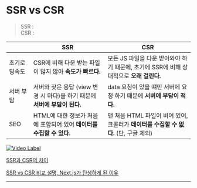 # SSR vs CSR

> SSR :   
> CSR : 


|     | SSR                                              | CSR                                                     |
|-----|--------------------------------------------------|---------------------------------------------------------|
| 초기로딩속도 | CSR에 비해 다운 받는 파일이 많지 않아 **속도가 빠르다.**             | 모든 JS 파일을 다운 받아와야 하기 때문에, 초기에 SSR에 비해 상대적으로 **오래 걸린다.** |
| 서버 부담 | 서버와 잦은 응답 (view 변경 시 마다)을 하기 때문에 **서버에 부담이 된다.** | data 요청이 있을 떄만 서버에 요청 하기 때문에 **서버에 부담이 적다.**            |
| SEO | HTML에 대한 정보가 처음에 포함되어 있어 **데이터를 수집할 수 있다.**      | 맨 처음 HTML 파일이 비어 있어, 크롤러가 **데이터를 수집할 수 없다.** (단, 구글 제외) |

[![Video Label](http://img.youtube.com/vi/5W72UHb-9iI/0.jpg)](https://youtu.be/5W72UHb-9iI)

[SSR과 CSR의 차이](https://proglish.tistory.com/216)

[SSR vs CSR 비교 설명, Next.js가 탄생하게 된 이유](https://www.sarah-note.com/%ED%81%B4%EB%A1%A0%EC%BD%94%EB%94%A9/posting2/)


***
